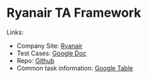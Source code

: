 # Ryanair TA Framework
Links:
* Company Site: [Ryanair](https://www.ryanair.com/gb/en/) 
* Test Cases: [Google Doc](https://docs.google.com/document/d/1DCspQ2zp6861iZFORov9ZdJxUvgLIIZGSC0yPKe_Y3A/edit "Google Drive link")
* Repo: [Github](https://github.com/Gpef/ta-ryanair-framework "This repo")
* Common task information: [Google Table](https://docs.google.com/spreadsheets/d/1QXd2aq24E8PTkQLCGupxLKwcN1C6rCwEEP_fPgAHT1o/edit#gid=0 "Google Drive link")
